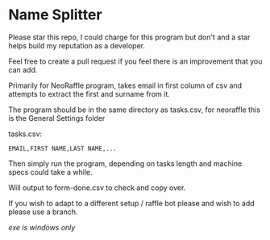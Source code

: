 # Name Splitter
Please star this repo, I could charge for this program but don't and a star helps build my reputation as a developer.


Feel free to create a pull request if you feel there is an improvement that you can add.


Primarily for NeoRaffle program, takes email in first column of csv and attempts to extract the first and surname from it.


The program should be in the same directory as tasks.csv, for neoraffle this is the General Settings folder

tasks.csv:

```EMAIL,FIRST NAME,LAST NAME,...```

Then simply run the program, depending on tasks length and machine specs could take a while.

Will output to form-done.csv to check and copy over.

If you wish to adapt to a different setup / raffle bot please and wish to add please use a branch.

*exe is windows only*
